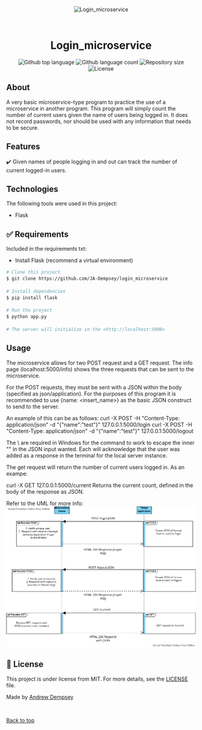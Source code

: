 <div align="center" id="top"> 
  <img src="./.github/app.gif" alt="Login_microservice" />

  &#xa0;

  <!-- <a href="https://login_microservice.netlify.app">Demo</a> -->
</div>

<h1 align="center">Login_microservice</h1>

<p align="center">
  <img alt="Github top language" src="https://img.shields.io/github/languages/top/JA-Dempsey/login_microservice?color=56BEB8">

  <img alt="Github language count" src="https://img.shields.io/github/languages/count/JA-Dempsey/login_microservice?color=56BEB8">

  <img alt="Repository size" src="https://img.shields.io/github/repo-size/JA-Dempsey/login_microservice?color=56BEB8">

  <img alt="License" src="https://img.shields.io/github/license/JA-Dempsey/login_microservice?color=56BEB8">

  <!-- <img alt="Github issues" src="https://img.shields.io/github/issues/JA-Dempsey/login_microservice?color=56BEB8" /> -->

  <!-- <img alt="Github forks" src="https://img.shields.io/github/forks/JA-Dempsey/login_microservice?color=56BEB8" /> -->

  <!-- <img alt="Github stars" src="https://img.shields.io/github/stars/JA-Dempsey/login_microservice?color=56BEB8" /> -->
</p>

<!-- Status -->

<!-- <h4 align="center"> 
	🚧  Login_microservice 🚀 Under construction...  🚧
</h4> 

<hr> -->
## About ##

A very basic microservice-type program to practice the use of a microservice in another program. This 
program will simply count the number of current users given the name of users being logged in. It does
not record passwords, nor should be used with any information that needs to be secure.

## Features ##

:heavy_check_mark: Given names of people logging in and out can track the number
of current logged-in users.


## Technologies ##

The following tools were used in this project:

- Flask

## :white_check_mark: Requirements ##

Included in the requirements txt:
- Install Flask (recommend a virtual environment)


```bash
# Clone this project
$ git clone https://github.com/JA-Dempsey/login_microservice

# Install dependencies
$ pip install flask

# Run the project
$ python app.py

# The server will initialize in the <http://localhost:5000>
```

## Usage ##

The microservice allows for two POST request and a GET request. The info page (localhost:5000/info) shows
the three requests that can be sent to the microservice.

For the POST requests, they must be sent with a JSON within the body (specified as json/application).
For the purposes of this program it is recommended to use {name: <insert_name>} as the basic JSON construct
to send to the server.

An example of this can be as follows:
curl -X POST -H "Content-Type: application/json" -d "{\"name\":\"test\"}" 127.0.0.1:5000/login
curl -X POST -H "Content-Type: application/json" -d "{\"name\":\"test\"}" 127.0.0.1:5000/logout

The \ are required in Windows for the command to work to escape the inner "" in the JSON input wanted.
Each will acknowledge that the user was added as a response in the terminal for the local server instance.

The get request will return the number of current users logged in.
As an exampe:

curl -X GET  127.0.0.1:5000/current
Returns the current count, defined in the body of the response as JSON.

Refer to the UML for more info:
<img src="https://github.com/JA-Dempsey/login_microservice/blob/master/microservice_uml.png?raw=true">

## :memo: License ##

This project is under license from MIT. For more details, see the [LICENSE](LICENSE.md) file.


Made by <a href="https://github.com/JA-Dempsey" target="_blank">Andrew Dempsey</a>

&#xa0;

<a href="#top">Back to top</a>
